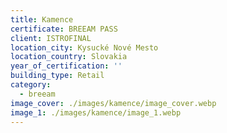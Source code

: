 ```yaml
---
title: Kamence
certificate: BREEAM PASS
client: ISTROFINAL
location_city: Kysucké Nové Mesto
location_country: Slovakia
year_of_certification: ''
building_type: Retail
category:
  - breeam
image_cover: ./images/kamence/image_cover.webp
image_1: ./images/kamence/image_1.webp
---
```

